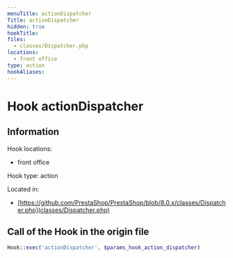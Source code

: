 ```yaml
---
menuTitle: actionDispatcher
Title: actionDispatcher
hidden: true
hookTitle: 
files:
  - classes/Dispatcher.php
locations:
  - front office
type: action
hookAliases:
---
```


# Hook actionDispatcher

## Information

Hook locations: 
  - front office

Hook type: action

Located in: 
  - [https://github.com/PrestaShop/PrestaShop/blob/8.0.x/classes/Dispatcher.php](classes/Dispatcher.php)

## Call of the Hook in the origin file

```php
Hook::exec('actionDispatcher', $params_hook_action_dispatcher)
```